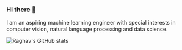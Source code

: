### Hi there 👋

I am an aspiring machine learning engineer with special interests in computer vision, natural language processing and data science.

![Raghav's GitHub stats](https://github-readme-stats.vercel.app/api?username=rexgraystone&show_icons=true&theme=dark)

<!--
**rexgraystone/rexgraystone** is a ✨ _special_ ✨ repository because its `README.md` (this file) appears on your GitHub profile.

Here are some ideas to get you started:

- 🔭 I’m currently working on ...
- 🌱 I’m currently learning ...
- 👯 I’m looking to collaborate on ...
- 🤔 I’m looking for help with ...
- 💬 Ask me about ...
- 📫 How to reach me: ...
- 😄 Pronouns: ...
- ⚡ Fun fact: ...
-->
